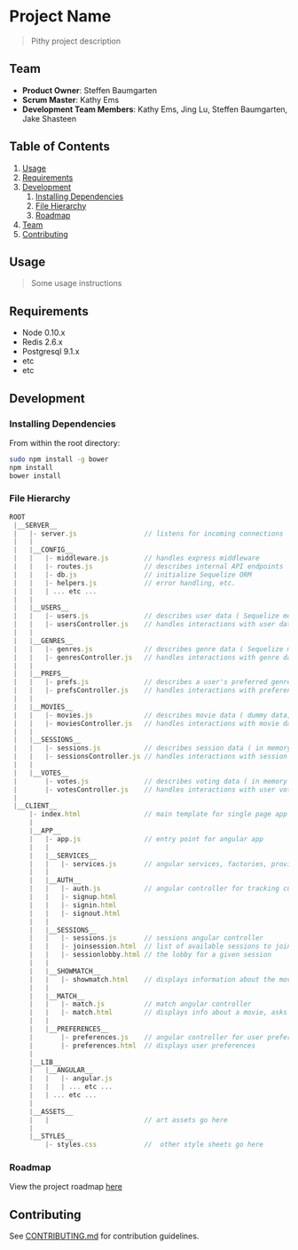 # Project Name

> Pithy project description

## Team

  - __Product Owner__: Steffen Baumgarten
  - __Scrum Master__: Kathy Ems
  - __Development Team Members__: Kathy Ems, Jing Lu, Steffen Baumgarten, Jake Shasteen

## Table of Contents

1. [Usage](#Usage)
1. [Requirements](#requirements)
1. [Development](#development)
    1. [Installing Dependencies](#installing-dependencies)
    2. [File Hierarchy](#hierarchy)
    1. [Roadmap](#roadmap)
1. [Team](#team)
1. [Contributing](#contributing)

## Usage

> Some usage instructions

## Requirements

- Node 0.10.x
- Redis 2.6.x
- Postgresql 9.1.x
- etc
- etc

## Development

### Installing Dependencies

From within the root directory:

```sh
sudo npm install -g bower
npm install
bower install
```

### File Hierarchy
```js
ROOT
 |__SERVER__
 |   |- server.js                 // listens for incoming connections
 |   |
 |   |__CONFIG__
 |   |   |- middleware.js         // handles express middleware
 |   |   |- routes.js             // describes internal API endpoints
 |   |   |- db.js                 // initialize Sequelize ORM
 |   |   |- helpers.js            // error handling, etc.
 |   |   | ... etc ...
 |   |
 |   |__USERS__
 |   |   |- users.js              // describes user data ( Sequelize model / database table )
 |   |   |- usersController.js    // handles interactions with user data
 |   |
 |   |__GENRES__
 |   |   |- genres.js             // describes genre data ( Sequelize model / db table )
 |   |   |- genresController.js   // handles interactions with genre data
 |   |
 |   |__PREFS__
 |   |   |- prefs.js              // describes a user's preferred genres
 |   |   |- prefsController.js    // handles interactions with preference dataset
 |   |
 |   |__MOVIES__
 |   |   |- movies.js             // describes movie data ( dummy data, refactor later to use external API or store in db )
 |   |   |- moviesController.js   // handles interactions with movie dataset
 |   |
 |   |__SESSIONS__
 |   |   |- sessions.js           // describes session data ( in memory model for now, perhaps refactor into db later? )
 |   |   |- sessionsController.js // handles interactions with session data
 |   |
 |   |__VOTES__
 |       |- votes.js              // describes voting data ( in memory vote tracking )
 |       |- votesController.js    // handles interactions with user voting data
 |
 |__CLIENT__
     |- index.html                // main template for single page app
     |
     |__APP__
     |   |- app.js                // entry point for angular app
     |   |
     |   |__SERVICES__
     |   |   |- services.js       // angular services, factories, providers
     |   |
     |   |__AUTH__
     |   |   |- auth.js           // angular controller for tracking current user
     |   |   |- signup.html      
     |   |   |- signin.html
     |   |   |- signout.html
     |   |
     |   |__SESSIONS__
     |   |   |- sessions.js       // sessions angular controller
     |   |   |- joinsession.html  // list of available sessions to join
     |   |   |- sessionlobby.html // the lobby for a given session
     |   |
     |   |__SHOWMATCH__
     |   |   |- showmatch.html    // displays information about the movie your group matched on
     |   |
     |   |__MATCH__
     |   |   |- match.js          // match angular controller
     |   |   |- match.html        // displays info about a movie, asks for yes/no input
     |   |
     |   |__PREFERENCES__
     |       |- preferences.js    // angular controller for user preferences
     |       |- preferences.html  // displays user preferences
     |
     |__LIB__
     |   |__ANGULAR__
     |   |   |- angular.js
     |   |   | ... etc ...
     |   | ... etc ...
     |
     |__ASSETS__
     |   |                        // art assets go here
     |
     |__STYLES__
         |- styles.css            //  other style sheets go here
```

### Roadmap

View the project roadmap [here](LINK_TO_PROJECT_ISSUES)


## Contributing

See [CONTRIBUTING.md](CONTRIBUTING.md) for contribution guidelines.
